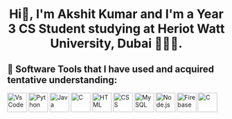 <h1 align="center">Hi👋, I'm Akshit Kumar and I'm a Year 3 CS Student studying at Heriot Watt University, Dubai 🧑🏻‍💻.</h1>
<p align="left"></p>

<h2> 🚀&nbsp;Software Tools that I have used and acquired tentative understanding:</h2>
<p align="left">
  <img src="https://cdn.jsdelivr.net/gh/devicons/devicon/icons/vscode/vscode-original.svg" alt="VsCode" width="45" height="45"/>
  <img src="https://cdn.jsdelivr.net/gh/devicons/devicon/icons/python/python-original.svg" alt="Python" width="45" height="45"/>
  <img src="https://cdn.jsdelivr.net/gh/devicons/devicon/icons/java/java-original.svg" alt="Java" width="45" height="45"/>
  <img src="https://cdn.jsdelivr.net/gh/devicons/devicon/icons/c/c-original.svg" alt="C" width="45" height="45"/>
  <img src="https://cdn.jsdelivr.net/gh/devicons/devicon/icons/html5/html5-original.svg" alt="HTML" width="45" height="45"/>
  <img src="https://cdn.jsdelivr.net/gh/devicons/devicon/icons/css3/css3-original.svg" alt="CSS" width="45" height="45"/>
  <img src="https://cdn.jsdelivr.net/gh/devicons/devicon@latest/icons/mysql/mysql-original-wordmark.svg" alt="MySQL" width="45" height="45"/>
  <img src="https://cdn.jsdelivr.net/gh/devicons/devicon@latest/icons/nodejs/nodejs-original.svg" alt="Node.js" width="45" height="45"/> 
  <img src="https://cdn.jsdelivr.net/gh/devicons/devicon@latest/icons/firebase/firebase-original.svg" alt="Firebase" width="45" height="45"/>
  <img src="https://cdn.jsdelivr.net/gh/devicons/devicon@latest/icons/c/c-original.svg" alt="C" width="45" height="45"/>
          
  
</p>





